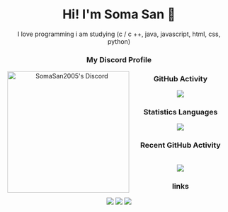 <div align="center">

 <h1>Hi! I'm Soma San 👋</h1>

  <div> I love programming i am studying (c / c ++, java, javascript, html, css, python)<div>

</div>



<h3 align="center"> My Discord Profile </h3>

<a href="https://discord.com/users/711880426666590261" target="_blank" >

<img align ="left" alt="SomaSan2005's Discord" width="275px" src ="https://discord.c99.nl/widget/theme-2/711880426666590261.png"/>

</a>






<h3 align="center"> GitHub Activity </h3>

<img src="https://github-readme-stats.vercel.app/api?username=SomaSan2005&theme=radical&hide_title=true&hide_rank=true&show_icons=true&include_all_commits=true&line_height=24&hide_border=true" />

<h3 align="center"> Statistics Languages </h3>
<img src="https://github-readme-stats.vercel.app/api/top-langs/?username=SomaSan2005&theme=radical&hide_title=true&langs_count=8&layout=compact&hide_border=true" />



<h3 align="center"> Recent GitHub Activity </h3>
<br />
<a href="https://github.com/SomaSan2005"><img src="https://activity-graph.herokuapp.com/graph?username=SomaSan2005&custom_title=SomaSan2005's%20Contribution%20Graph&theme=react-dark" /></a>
<br />




 
   

 
<h3 align="center"> links </h3>

<a href="mailto:ruslanm0502@gmail.com/"><img src="https://img.shields.io/badge/Gmail-contact me-e06c75?style=flat&logo=gmail" /></a>
<a href="https://youtube.com/channel/UC5z2H6fsaYyjvPjRuqsfnKA"><img src="https://img.shields.io/badge/YouTube-SomaSan-dcdfe4?style=flat&logo=youtube"/></a>
<a href="https://t.me/Ruslancikkk"><img src="https://img.shields.io/badge/Telegram-contact%20me-03a9fc?style=flat&logo=telegram" /></a>




